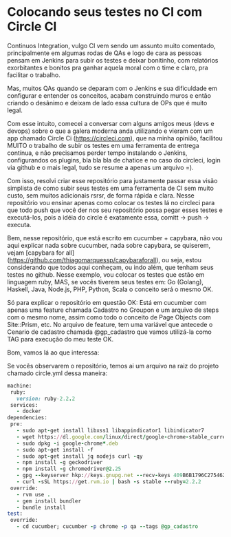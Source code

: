 # Colocando seus testes no CI com Circle CI

Continuos Integration, vulgo CI vem sendo um assunto muito comentado, principalmente em algumas rodas de QAs e logo de cara as pessoas pensam em Jenkins para subir os testes e deixar bonitinho, com relatórios exorbitantes e bonitos pra ganhar aquela moral com o time e claro, pra facilitar o trabalho.

Mas, muitos QAs quando se deparam com o Jenkins e sua dificuldade em configurar e entender os conceitos, acabam construindo muros e então criando o desânimo e deixam de lado essa cultura de OPs que é muito legal.

Com esse intuito, comecei a conversar com alguns amigos meus (devs e devops) sobre o que a galera moderna anda utilizando e vieram com um app chamado Circle Ci (https://circleci.com), que na minha opinião, facilitou MUITO o trabalho de subir os testes em uma ferramenta de entrega contínua, e não precisamos perder tempo instalando o Jenkins, configurandos os plugins, bla bla bla de chatice e no caso do circleci, login via github e o mais legal, tudo se resume a apenas um arquivo =).

Com isso, resolvi criar esse repositório para justamente passar essa visão simplista de como subir seus testes em uma ferramenta de CI sem muito custo, sem muitos adicionais rsrsr, de forma rápida e clara. Nesse repositório vou ensinar apenas como colocar os testes lá no circleci para que todo push que você der nos seu repositório possa pegar esses testes e executá-los, pois a idéia do circle é exatamente essa, comitt -> push -> executa.

Bem, nesse repositório, que está escrito em cucumber + capybara, não vou aqui explicar nada sobre cucumber, nada sobre capybara, se quiserem, vejam [capybara for all] (https://github.com/thiagomarquessp/capybaraforall), ou seja, estou considerando que todos aqui conheçam, ou indo além, que tenham seus testes no github. Nesse exemplo, vou colocar os testes que estão em linguagem ruby, MAS, se vocês tiverem seus testes em: Go (Golang), Haskell, Java, Node.js, PHP, Python, Scala o conceito será o mesmo OK.

Só para explicar o repositório em questão OK: Está em cucumber com apenas uma feature chamada Cadastro no Groupon e um arquivo de steps com o mesmo nome, assim como todo o conceito de Page Objects com Site::Prism, etc. No arquivo de feature, tem uma variável que antecede o Cenario de cadastro chamada @gp_cadastro que vamos utilizá-la como TAG para execução do meu teste OK.

Bom, vamos lá ao que interessa:

Se vocês observarem o repositório, temos ai um arquivo na raiz do projeto chamado circle.yml dessa maneira:

```ruby
machine:
 ruby:
   version: ruby-2.2.2
 services:
   - docker
dependencies:
 pre:
   - sudo apt-get install libxss1 libappindicator1 libindicator7
   - wget https://dl.google.com/linux/direct/google-chrome-stable_current_amd64.deb
   - sudo dpkg -i google-chrome*.deb
   - sudo apt-get install -f
   - sudo apt-get install jq nodejs curl -qy
   - npm install -g geckodriver
   - npm install -g chromedriver@2.25
   - gpg --keyserver hkp://keys.gnupg.net --recv-keys 409B6B1796C275462A1703113804BB82D39DC0E3
   - curl -sSL https://get.rvm.io | bash -s stable --ruby=2.2.2
 override:
   - rvm use .
   - gem install bundler
   - bundle install
test:
 override:
   - cd cucumber; cucumber -p chrome -p qa --tags @gp_cadastro
```
